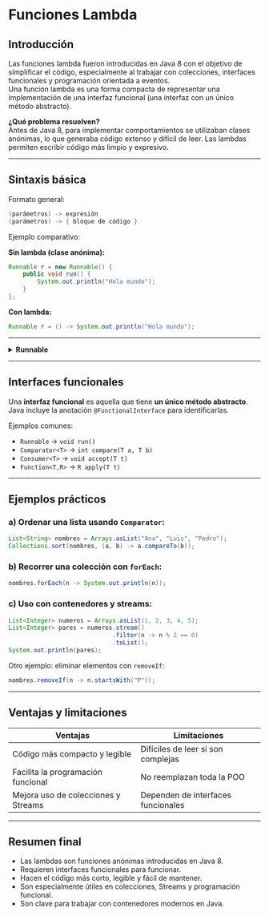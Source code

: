 # Funciones Lambda

## Introducción
Las funciones lambda fueron introducidas en Java 8 con el objetivo de simplificar el código, especialmente al trabajar con colecciones, interfaces funcionales y programación orientada a eventos.  
Una función lambda es una forma compacta de representar una implementación de una interfaz funcional (una interfaz con un único método abstracto).

**¿Qué problema resuelven?**  
Antes de Java 8, para implementar comportamientos se utilizaban clases anónimas, lo que generaba código extenso y difícil de leer. Las lambdas permiten escribir código más limpio y expresivo.

---

## Sintaxis básica
Formato general:

```java
(parámetros) -> expresión
(parámetros) -> { bloque de código }
```

Ejemplo comparativo:

**Sin lambda (clase anónima):**
```java
Runnable r = new Runnable() {
    public void run() {
        System.out.println("Hola mundo");
    }
};
```

**Con lambda:**
```java
Runnable r = () -> System.out.println("Hola mundo");
```
---

<details>
  <summary><strong>Runnable</strong></summary>

  <h3>Código original</h3>
  <pre><code class="language-java">
Runnable r = new Runnable() {
    public void run() {
        System.out.println("Hola mundo");
    }
};
  </code></pre>

  <h3>¿Qué es <code>Runnable</code>?</h3>
  <ul>
    <li><code>Runnable</code> <strong>no es una palabra reservada</strong> del lenguaje Java.</li>
    <li>Es una <strong>interfaz funcional</strong> que forma parte del paquete estándar <code>java.lang</code>.</li>
    <li>Una interfaz funcional es aquella que tiene <strong>un único método abstracto</strong>.</li>
    <li>En este caso, el método es:</li>
  </ul>

  <pre><code class="language-java">
void run();
  </code></pre>

  <h3>¿Qué es una interfaz funcional?</h3>
  <ul>
    <li>Es una interfaz que contiene un solo método abstracto.</li>
    <li>Puede llevar la anotación <code>@FunctionalInterface</code> (opcional, pero recomendable).</li>
    <li>Ejemplos típicos en Java: <code>Runnable</code>, <code>Comparator</code>, <code>Consumer</code>, <code>Function</code>.</li>
  </ul>

  <h3>¿Qué es una clase anónima?</h3>
  <ul>
    <li>Es una clase sin nombre que se declara e instancia en una misma expresión.</li>
    <li>En este caso, el código:</li>
  </ul>

  <pre><code class="language-java">
new Runnable() {
    public void run() {
        System.out.println("Hola mundo");
    }
}
  </code></pre>

  <p>está creando un objeto de una <strong>clase anónima</strong> que implementa la interfaz <code>Runnable</code>.</p>

  <p>Equivalente a escribir:</p>

  <pre><code class="language-java">
class MiRunnable implements Runnable {
    public void run() {
        System.out.println("Hola mundo");
    }
}

Runnable r = new MiRunnable();
  </code></pre>

  <h3>¿Quién es quién en este fragmento?</h3>
  <table>
    <tr><th>Elemento</th><th>Significado</th></tr>
    <tr><td><code>Runnable</code></td><td>Interfaz funcional de Java (no es palabra reservada).</td></tr>
    <tr><td><code>new Runnable() { ... }</code></td><td>Clase anónima que implementa esa interfaz.</td></tr>
    <tr><td><code>public void run()</code></td><td>Implementación del método abstracto de la interfaz.</td></tr>
    <tr><td><code>r</code></td><td>Variable de tipo <code>Runnable</code> que almacena el objeto creado.</td></tr>
  </table>

  <h3> ¿Por qué se puede convertir en una lambda?</h3>
  <p>Porque <code>Runnable</code> tiene un único método abstracto (<code>run()</code>), por lo que se puede expresar como una función lambda:</p>

  <pre><code class="language-java">
Runnable r = () -> System.out.println("Hola mundo");
  </code></pre>

  <p> Hace lo mismo.  
  Es más breve y legible.  
  Ideal desde Java 8.</p>

  <h3>Resumen</h3>
  <ul>
    <li><code>Runnable</code> es una interfaz funcional, no una palabra clave del lenguaje.</li>
    <li>El código original crea una <strong>clase anónima</strong> que implementa esa interfaz.</li>
    <li>Se puede simplificar usando una <strong>expresión lambda</strong>.</li>
  </ul>

</details>

---

## Interfaces funcionales
Una **interfaz funcional** es aquella que tiene **un único método abstracto**. Java incluye la anotación `@FunctionalInterface` para identificarlas.

Ejemplos comunes:
- `Runnable` → `void run()`
- `Comparator<T>` → `int compare(T a, T b)`
- `Consumer<T>` → `void accept(T t)`
- `Function<T,R>` → `R apply(T t)`

---

## Ejemplos prácticos

### a) Ordenar una lista usando `Comparator`:
```java
List<String> nombres = Arrays.asList("Ana", "Luis", "Pedro");
Collections.sort(nombres, (a, b) -> a.compareTo(b));
```

### b) Recorrer una colección con `forEach`:
```java
nombres.forEach(n -> System.out.println(n));
```

### c) Uso con contenedores y streams:
```java
List<Integer> numeros = Arrays.asList(1, 2, 3, 4, 5);
List<Integer> pares = numeros.stream()
                             .filter(n -> n % 2 == 0)
                             .toList();
System.out.println(pares);
```

Otro ejemplo: eliminar elementos con `removeIf`:
```java
nombres.removeIf(n -> n.startsWith("P"));
```

---

## Ventajas y limitaciones

| Ventajas | Limitaciones |
|----------|--------------|
| Código más compacto y legible | Difíciles de leer si son complejas |
| Facilita la programación funcional | No reemplazan toda la POO |
| Mejora uso de colecciones y Streams | Dependen de interfaces funcionales |

---

## Resumen final
- Las lambdas son funciones anónimas introducidas en Java 8.
- Requieren interfaces funcionales para funcionar.
- Hacen el código más corto, legible y fácil de mantener.
- Son especialmente útiles en colecciones, Streams y programación funcional.
- Son clave para trabajar con contenedores modernos en Java.

